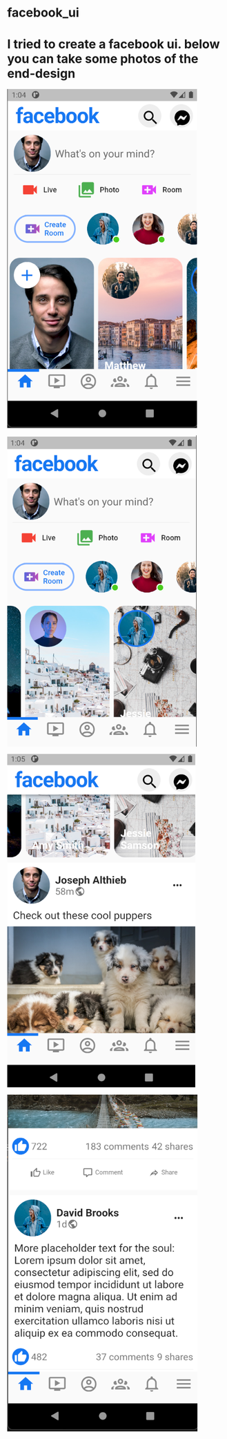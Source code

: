 # facebook_ui

# I tried to create a facebook ui. below you can take some photos of the end-design

![foxdemo](https://github.com/JosephAlzieb/facebook_ui/blob/master/photos/1.png)

![foxdemo](https://github.com/JosephAlzieb/facebook_ui/blob/master/photos/2.png)

![foxdemo](https://github.com/JosephAlzieb/facebook_ui/blob/master/photos/3.png)

![foxdemo](https://github.com/JosephAlzieb/facebook_ui/blob/master/photos/4.png)
